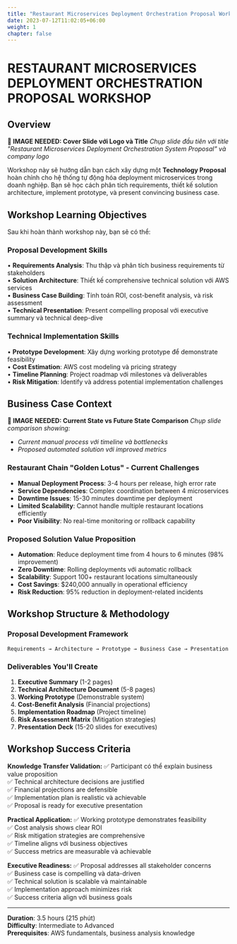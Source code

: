 ```yaml
---
title: "Restaurant Microservices Deployment Orchestration Proposal Workshop"
date: 2023-07-12T11:02:05+06:00
weight: 1
chapter: false
---
```


# RESTAURANT MICROSERVICES DEPLOYMENT ORCHESTRATION PROPOSAL WORKSHOP

## Overview

**📸 IMAGE NEEDED: Cover Slide với Logo và Title**
*Chụp slide đầu tiên với title "Restaurant Microservices Deployment Orchestration System Proposal" và company logo*

Workshop này sẽ hướng dẫn bạn cách xây dựng một **Technology Proposal** hoàn chỉnh cho hệ thống tự động hóa deployment microservices trong doanh nghiệp. Bạn sẽ học cách phân tích requirements, thiết kế solution architecture, implement prototype, và present convincing business case.

## Workshop Learning Objectives

Sau khi hoàn thành workshop này, bạn sẽ có thể:

### **Proposal Development Skills**
• **Requirements Analysis**: Thu thập và phân tích business requirements từ stakeholders  
• **Solution Architecture**: Thiết kế comprehensive technical solution với AWS services  
• **Business Case Building**: Tính toán ROI, cost-benefit analysis, và risk assessment  
• **Technical Presentation**: Present compelling proposal với executive summary và technical deep-dive  

### **Technical Implementation Skills**
• **Prototype Development**: Xây dựng working prototype để demonstrate feasibility  
• **Cost Estimation**: AWS cost modeling và pricing strategy  
• **Timeline Planning**: Project roadmap với milestones và deliverables  
• **Risk Mitigation**: Identify và address potential implementation challenges  

## Business Case Context

**📸 IMAGE NEEDED: Current State vs Future State Comparison**
*Chụp slide comparison showing:*
- *Current manual process với timeline và bottlenecks*
- *Proposed automated solution với improved metrics*

### **Restaurant Chain "Golden Lotus" - Current Challenges**
- **Manual Deployment Process**: 3-4 hours per release, high error rate
- **Service Dependencies**: Complex coordination between 4 microservices
- **Downtime Issues**: 15-30 minutes downtime per deployment  
- **Limited Scalability**: Cannot handle multiple restaurant locations efficiently
- **Poor Visibility**: No real-time monitoring or rollback capability

### **Proposed Solution Value Proposition**
- **Automation**: Reduce deployment time from 4 hours to 6 minutes (98% improvement)
- **Zero Downtime**: Rolling deployments với automatic rollback
- **Scalability**: Support 100+ restaurant locations simultaneously  
- **Cost Savings**: $240,000 annually in operational efficiency
- **Risk Reduction**: 95% reduction in deployment-related incidents

## Workshop Structure & Methodology

### **Proposal Development Framework**
```
Requirements → Architecture → Prototype → Business Case → Presentation
```

### **Deliverables You'll Create**
1. **Executive Summary** (1-2 pages)
2. **Technical Architecture Document** (5-8 pages)  
3. **Working Prototype** (Demonstrable system)
4. **Cost-Benefit Analysis** (Financial projections)
5. **Implementation Roadmap** (Project timeline)
6. **Risk Assessment Matrix** (Mitigation strategies)
7. **Presentation Deck** (15-20 slides for executives)

## Workshop Success Criteria

**Knowledge Transfer Validation:**
✅ Participant có thể explain business value proposition  
✅ Technical architecture decisions are justified  
✅ Financial projections are defensible  
✅ Implementation plan is realistic và achievable  
✅ Proposal is ready for executive presentation  

**Practical Application:**
✅ Working prototype demonstrates feasibility  
✅ Cost analysis shows clear ROI  
✅ Risk mitigation strategies are comprehensive  
✅ Timeline aligns với business objectives  
✅ Success metrics are measurable và achievable  

**Executive Readiness:**
✅ Proposal addresses all stakeholder concerns  
✅ Business case is compelling và data-driven  
✅ Technical solution is scalable và maintainable  
✅ Implementation approach minimizes risk  
✅ Success criteria align với business goals 

---

**Duration**: 3.5 hours (215 phút)  
**Difficulty**: Intermediate to Advanced  
**Prerequisites**: AWS fundamentals, business analysis knowledge